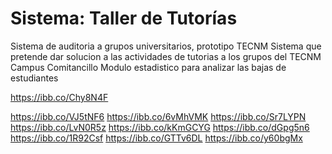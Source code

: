
# Sistema: Taller de Tutorías

Sistema de auditoria a grupos universitarios, prototipo TECNM
Sistema que pretende dar solucion a las actividades de tutorias a los grupos del TECNM Campus Comitancillo
Modulo estadistico para analizar las bajas de estudiantes

https://ibb.co/Chy8N4F


https://ibb.co/VJ5tNF6
https://ibb.co/6vMhVMK
https://ibb.co/Sr7LYPN
https://ibb.co/LvN0R5z
https://ibb.co/kKmGCYG
https://ibb.co/dGpg5n6
https://ibb.co/1R92Csf
https://ibb.co/GTTv6DL
https://ibb.co/y60bgMx

